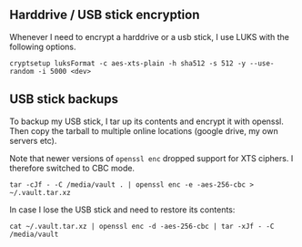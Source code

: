 Harddrive / USB stick encryption
--------------------------------

Whenever I need to encrypt a harddrive or a usb stick, I use LUKS with the following options.

    cryptsetup luksFormat -c aes-xts-plain -h sha512 -s 512 -y --use-random -i 5000 <dev>


USB stick backups
-----------------

To backup my USB stick, I tar up its contents and encrypt it with openssl. Then copy the tarball
to multiple online locations (google drive, my own servers etc).

Note that newer versions of `openssl enc` dropped support for XTS ciphers. I therefore switched
to CBC mode. 

    tar -cJf - -C /media/vault . | openssl enc -e -aes-256-cbc > ~/.vault.tar.xz

In case I lose the USB stick and need to restore its contents:

    cat ~/.vault.tar.xz | openssl enc -d -aes-256-cbc | tar -xJf - -C /media/vault
